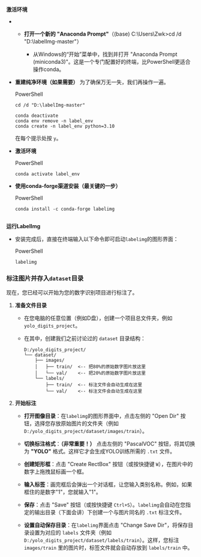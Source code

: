 **激活环境**

- - **打开一个新的 "Anaconda Prompt"**（(base) C:\Users\Zwk>cd /d "D:\labelImg-master"）
	
    
    - 从Windows的“开始”菜单中，找到并打开 "Anaconda Prompt (miniconda3)"。这是一个专门配置好的终端，比PowerShell更适合操作conda。
        
- **重建纯净环境（如果需要）** 为了确保万无一失，我们再操作一遍。
    
    PowerShell

	```
	cd /d "D:\labelImg-master"
	```
    ```
    conda deactivate
    conda env remove -n label_env
    conda create -n label_env python=3.10
    ```
    
    在每个提示处按 `y`。
    
- **激活环境**
    
    PowerShell
    
    ```
    conda activate label_env
    ```
    
- **使用conda-forge渠道安装（最关键的一步）**
    
    PowerShell
    
    ```
    conda install -c conda-forge labelimg
    ```
    ```

**运行LabelImg**

- 安装完成后，直接在终端输入以下命令即可启动`labelimg`的图形界面：
    
    PowerShell
    
    ```
    labelimg
    ```

### 标注图片并存入`dataset`目录

现在，您已经可以开始为您的数字识别项目进行标注了。

1. **准备文件目录**
    
    - 在您电脑的任意位置（例如D盘），创建一个项目总文件夹，例如 `yolo_digits_project`。
        
    - 在其中，创建我们之前讨论过的 `dataset` 目录结构：
        
        ```
        D:/yolo_digits_project/
        └── dataset/
            ├── images/
            │   ├── train/  <-- 把80%的原始数字图片放这里
            │   └── val/    <-- 把20%的原始数字图片放这里
            └── labels/
                ├── train/  <-- 标注文件会自动生成在这里
                └── val/    <-- 标注文件会自动生成在这里
        ```
        
2. **开始标注**
    
    - **打开图像目录**：在`labelimg`的图形界面中，点击左侧的 "Open Dir" 按钮，选择您存放原始图片的文件夹（例如 `D:/yolo_digits_project/dataset/images/train`）。
        
    - **切换标注格式**：**（非常重要！）** 点击左侧的 "PascalVOC" 按钮，将其切换为 **"YOLO"** 格式。这样它才会生成YOLO训练所需的 `.txt` 文件。
        
    - **创建矩形框**：点击 "Create RectBox" 按钮（或按快捷键 `W`），在图片中的数字上拖拽鼠标画一个框。
        
    - **输入标签**：画完框后会弹出一个对话框，让您输入类别名称。例如，如果框住的是数字"1"，您就输入"1"。
        
    - **保存**：点击 "Save" 按钮（或按快捷键 `Ctrl+S`）。`labelimg`会自动在您指定的输出目录（下面会讲）下创建一个与图片同名的 `.txt` 标注文件。
        
    - **设置自动保存目录**：在`labelimg`界面点击 "Change Save Dir"，将保存目录设置为对应的 `labels` 文件夹（例如 `D:/yolo_digits_project/dataset/labels/train`）。这样，您标注 `images/train` 里的图片时，标签文件就会自动存放到 `labels/train` 中。